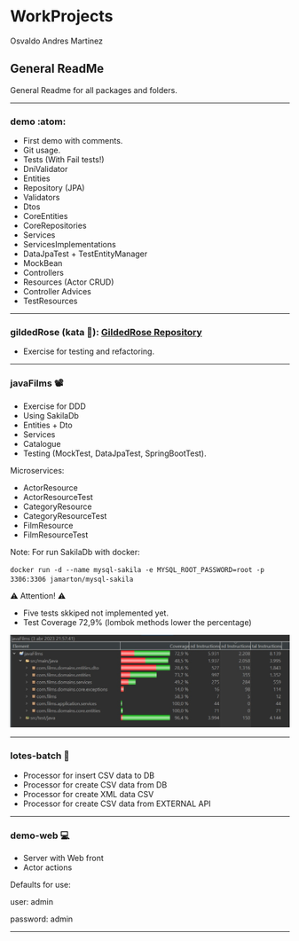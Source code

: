 # WorkProjects

Osvaldo Andres Martinez

## General ReadMe

General Readme for all packages and folders.

---


### demo :atom:

- First demo with comments.
- Git usage.
- Tests (With Fail tests!)
- DniValidator
- Entities
- Repository (JPA)
- Validators
- Dtos
- CoreEntities
- CoreRepositories
- Services
- ServicesImplementations
- DataJpaTest + TestEntityManager
- MockBean
- Controllers
- Resources (Actor CRUD)
- Controller Advices
- TestResources

---


### gildedRose (kata :martial_arts_uniform:): [GildedRose Repository](https://github.com/emilybache/GildedRose-Refactoring-Kata)

- Exercise for testing and refactoring.

---



### javaFilms :film_projector:

- Exercise for DDD
- Using SakilaDb
- Entities + Dto
- Services
- Catalogue
- Testing (MockTest, DataJpaTest, SpringBootTest).


 Microservices:
 
- ActorResource
- ActorResourceTest
- CategoryResource
- CategoryResourceTest
- FilmResource
- FilmResourceTest

Note: For run SakilaDb with docker:

`docker run -d --name mysql-sakila -e MYSQL_ROOT_PASSWORD=root -p 3306:3306 jamarton/mysql-sakila`


:warning: Attention! :warning:

- Five tests skkiped not implemented yet.
- Test Coverage 72,9% (lombok methods lower the percentage)



![Tests](/files/javaFilm_testsCoverage.jpg)


---


### lotes-batch :robot:

- Processor for insert CSV data to DB
- Processor for create CSV data from DB
- Processor for create XML data CSV
- Processor for create CSV data from EXTERNAL API


---

### demo-web :computer:


- Server with Web front
- Actor actions

Defaults for use:

user: admin

password: admin

---

